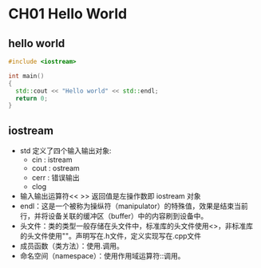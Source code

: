 # CH01 Hello World

## hello world

```cpp
#include <iostream>

int main()
{
  std::cout << "Hello world" << std::endl;
  return 0;
}
```

## iostream

* std 定义了四个输入输出对象:
  * cin : istream
  * cout : ostream
  * cerr : 错误输出
  * clog
* 输入输出运算符<< >> 返回值是左操作数即 iostream 对象
* endl：这是一个被称为操纵符（manipulator）的特殊值，效果是结束当前行，并将设备关联的缓冲区（buffer）中的内容刷到设备中。
* 头文件：类的类型一般存储在头文件中，标准库的头文件使用<>，非标准库的头文件使用""。声明写在.h文件，定义实现写在.cpp文件
* 成员函数（类方法）：使用.调用。
* 命名空间（namespace）：使用作用域运算符::调用。
